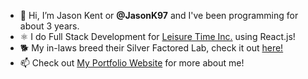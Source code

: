 - 👋 Hi, I’m Jason Kent or <strong>@JasonK97</strong> and I've been programming for about 3 years.
- ⚛ I do Full Stack Development for <a href="https://leisuretimeinc.com/" target="_blank">Leisure Time Inc.</a> using React.js!
- 🐕 My in-laws breed their Silver Factored Lab, check it out <a href="https://mtnriversilvers.com/" target="_blank">here!</a>
- 📫 Check out <a href="https://jasonkent.dev/" target="_blank">My Portfolio Website</a> for more about me!
